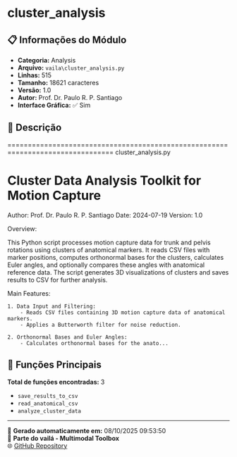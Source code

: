 # cluster_analysis

## 📋 Informações do Módulo

- **Categoria:** Analysis
- **Arquivo:** `vaila\cluster_analysis.py`
- **Linhas:** 515
- **Tamanho:** 18621 caracteres
- **Versão:** 1.0
- **Autor:** Prof. Dr. Paulo R. P. Santiago
- **Interface Gráfica:** ✅ Sim

## 📖 Descrição


================================================================================
cluster_analysis.py

Cluster Data Analysis Toolkit for Motion Capture
================================================================================
Author: Prof. Dr. Paulo R. P. Santiago
Date: 2024-07-19
Version: 1.0

Overview:

This Python script processes motion capture data for trunk and pelvis rotations using clusters of anatomical markers. It reads CSV files with marker positions, computes orthonormal bases for the clusters, calculates Euler angles, and optionally compares these angles with anatomical reference data. The script generates 3D visualizations of clusters and saves results to CSV for further analysis.

Main Features:

    1. Data Input and Filtering:
        - Reads CSV files containing 3D motion capture data of anatomical markers.
        - Applies a Butterworth filter for noise reduction.

    2. Orthonormal Bases and Euler Angles:
        - Calculates orthonormal bases for the anato...

## 🔧 Funções Principais

**Total de funções encontradas:** 3

- `save_results_to_csv`
- `read_anatomical_csv`
- `analyze_cluster_data`




---

📅 **Gerado automaticamente em:** 08/10/2025 09:53:50  
🔗 **Parte do vailá - Multimodal Toolbox**  
🌐 [GitHub Repository](https://github.com/vaila-multimodaltoolbox/vaila)
